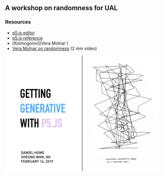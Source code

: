 

## A workshop on randomness for UAL

### Resources

* [p5.js editor](https://editor.p5js.org/)
* [p5.js reference](https://p5js.org/reference/)
* [Kolmogorov](Vera Molnar )
* [Vera Molnar on randomness]() (2 min video)


<img src="https://raw.githubusercontent.com/dhowe/GetGen/master/getgen.png"/>



